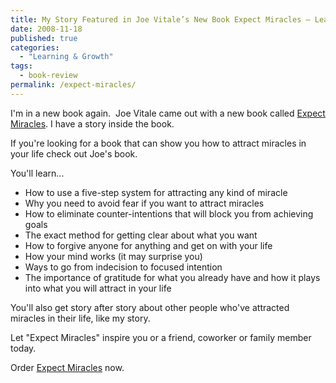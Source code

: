 ```yaml
---
title: My Story Featured in Joe Vitale’s New Book Expect Miracles — Learn How to Attract Miracles Into Your Life
date: 2008-11-18
published: true
categories:
  - "Learning & Growth"
tags:
  - book-review
permalink: /expect-miracles/
---
```

I'm in a new book again.  Joe Vitale came out with a new book called [Expect Miracles](https://amzn.to/4dtThZE). I have a story inside the book.

If you're looking for a book that can show you how to attract miracles in your life check out Joe's book.

You'll learn...
-  How to use a five-step system for attracting any kind of miracle
-  Why you need to avoid fear if you want to attract miracles
-  How to eliminate counter-intentions that will block you from achieving goals
-  The exact method for getting clear about what you want
-  How to forgive anyone for anything and get on with your life
-  How your mind works (it may surprise you)
-  Ways to go from indecision to focused intention
-  The importance of gratitude for what you already have and how it plays into what you will attract in your life

You'll also get story after story about other people who've attracted miracles in their life, like my story.

Let "Expect Miracles" inspire you or a friend, coworker or family member today.

Order [Expect Miracles](https://amzn.to/4dtThZE) now.